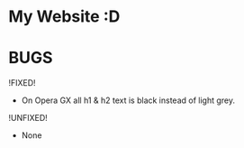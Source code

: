 # My Website :D

# BUGS
!FIXED!
* On Opera GX all h1 & h2 text is black instead of light grey.

!UNFIXED!
* None
